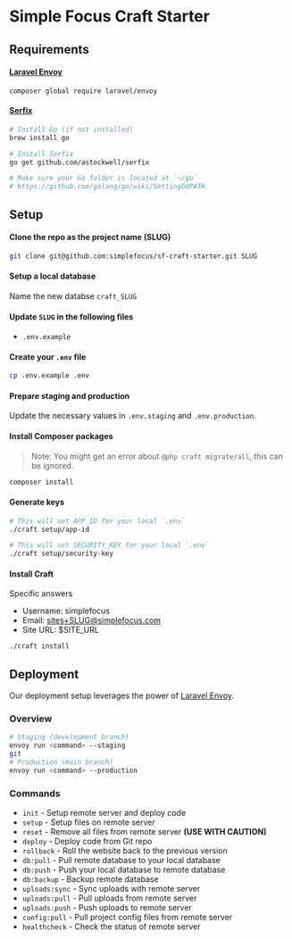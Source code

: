 # Simple Focus Craft Starter


## Requirements

#### [Laravel Envoy](https://laravel.com/docs/5.7/envoy)

```
composer global require laravel/envoy
```

#### [Serfix](https://github.com/astockwell/serfix)

```sh
# Install Go (if not installed)
brew install go

# Install Serfix
go get github.com/astockwell/serfix

# Make sure your Go folder is located at `~/go`
# https://github.com/golang/go/wiki/SettingGOPATH
```


## Setup

#### Clone the repo as the project name (SLUG)

```sh
git clone git@github.com:simplefocus/sf-craft-starter.git SLUG
```

#### Setup a local database

Name the new databse `craft_SLUG`

#### Update `SLUG` in the following files

- `.env.example`

#### Create your `.env` file

```sh
cp .env.example .env
```

#### Prepare staging and production

Update the necessary values in `.env.staging` and `.env.production`.

#### Install Composer packages

> Note: You might get an error about `@php craft migrate/all`, this can be ignored.

```sh
composer install
```

#### Generate keys

```sh
# This will set APP_ID for your local `.env`
./craft setup/app-id

# This will set SECURITY_KEY for your local `.env`
./craft setup/security-key
```

#### Install Craft

Specific answers
- Username: simplefocus
- Email: sites+SLUG@simplefocus.com
- Site URL: $SITE_URL

```sh
./craft install
```


## Deployment

Our deployment setup leverages the power of [Laravel Envoy](https://laravel.com/docs/5.7/envoy).

### Overview

```sh
# Staging (development branch)
envoy run <command> --staging
git
# Production (main branch)
envoy run <command> --production
```

### Commands

- `init` - Setup remote server and deploy code
- `setup` - Setup files on remote server
- `reset` - Remove all files from remote server __(USE WITH CAUTION)__
- `deploy` - Deploy code from Git repo
- `rollback` - Roll the website back to the previous version
- `db:pull` - Pull remote database to your local database
- `db:push` - Push your local database to remote database
- `db:backup` - Backup remote database
- `uploads:sync` - Sync uploads with remote server
- `uploads:pull` - Pull uploads from remote server
- `uploads:push` - Push uploads to remote server
- `config:pull` - Pull project config files from remote server
- `healthcheck` - Check the status of remote server
